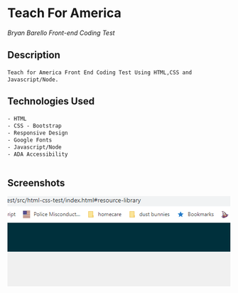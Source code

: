 # Teach For America 

*Bryan Barello Front-end Coding Test*
## Description

```
Teach for America Front End Coding Test Using HTML,CSS and Javascript/Node.

```

## Technologies Used

```
- HTML
- CSS - Bootstrap 
- Responsive Design 
- Google Fonts
- Javascript/Node
- ADA Accessibility


```

## Screenshots
![teach-for-america](teach-for-america.gif)
```
